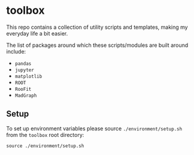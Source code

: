 # toolbox

This repo contains a collection of utility scripts and templates, making my everyday life a bit
easier.

The list of packages around which these scripts/modules are built around include:
- `pandas`
- `jupyter`
- `matplotlib`
- `ROOT`
- `RooFit`
- `MadGraph`

## Setup

To set up environment variables please source `./environment/setup.sh` from the `toolbox` root
directory:

~~~~
source ./environment/setup.sh
~~~~

